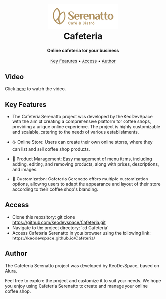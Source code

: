 <h1 align="center">
  <br>
  <a href="https://keodevspace.github.io/Cafeteria"><img src="/assets/logo.png" alt="serenatto" width="auto"></a>
  <br>
 Cafeteria
  <br>
</h1>

<h4 align="center">Online cafeteria for your business</h4>

<p align="center">
  <a href="#key-features">Key Features</a> •
  <a href="#access">Access</a> •
  <a href="#author">Author</a>
</p>

## Video
Click [here](https://vimeo.com/843484520?share=copy) to watch the video.

## Key Features

* The Cafeteria Serenatto project was developed by the KeoDevSpace with the aim of creating a comprehensive platform for coffee shops, providing a unique online experience. The project is highly customizable and scalable, catering to the needs of various establishments.

* ☕️ Online Store: Users can create their own online stores, where they can list and sell coffee shop products.
* 🍰 Product Management: Easy management of menu items, including adding, editing, and removing products, along with prices, descriptions, and images.
* 🎨 Customization: Cafeteria Serenatto offers multiple customization options, allowing users to adapt the appearance and layout of their store according to their coffee shop's branding.

## Access

* Clone this repository: git clone https://github.com/keodevspace/Cafeteria.git
* Navigate to the project directory: 'cd Cafeteria'
* Access Cafeteria Serenatto in your browser using the following link: https://keodevspace.github.io/Cafeteria/

## Author

The Cafeteria Serenatto project was developed by KeoDevSpace, based on Alura.

Feel free to explore the project and customize it to suit your needs. We hope you enjoy using Cafeteria Serenatto to create and manage your online coffee shop.
